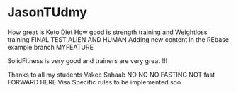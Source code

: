 # JasonTUdmy
How great is Keto Diet
How good is strength training and Weightloss training
FINAL TEST ALIEN AND HUMAN
 Adding new content in the REbase example branch MYFEATURE

SolidFitness is very good and trainers are very great !!!

Thanks to all my students
Vakee Sahaab
NO NO NO FASTING
NOT fast FORWARD HERE
Visa Specific rules to be implemented soo
